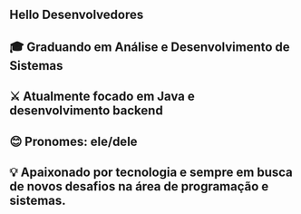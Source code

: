 ## Hello Desenvolvedores
## 🎓 Graduando em Análise e Desenvolvimento de Sistemas
## ⚔️ Atualmente focado em Java e desenvolvimento backend
## 😊 Pronomes: ele/dele
## 💡 Apaixonado por tecnologia e sempre em busca de novos desafios na área de programação e sistemas.

<!--
**RodrigoNogueiraTeixeira/RodrigoNogueiraTeixeira** is a ✨ _special_ ✨ repository because its `README.md` (this file) appears on your GitHub profile.

Here are some ideas to get you started:

- 🔭 I’m currently working on ...
- 🌱 I’m currently learning ...
- 👯 I’m looking to collaborate on ...
- 🤔 I’m looking for help with ...
- 💬 Ask me about ...
- 📫 How to reach me: ...
- 😄 Pronouns: ...
- ⚡ Fun fact: ...
-->
